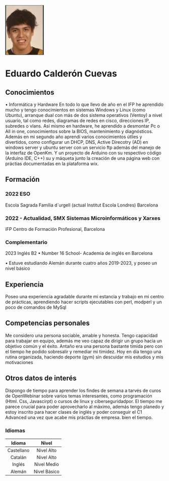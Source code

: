 <img src ="foto gothub.png">

# **Eduardo Calderón Cuevas**
## Conocimientos
• Informática y Hardware
En todo lo que llevo de año en el IFP he aprendido mucho y tengo
conocimientos en sistemas Windows y Linux (como Ubuntu), arranque
dual con más de dos sistema operativos (Ventoy) a nivel usuario, tal
como redes, diagramas de redes en cisco, direcciones IP, subredes o
vlans. Así mismo en hardware, he aprendido a desmontar Pc o All in
one, conocimientos sobre la BIOS, mantenimiento y diagnósticos. Además en mi 
segundo año aprendí varios conocimientos útlies y divertidos, como configurar
un DHCP, DNS, Active Direcotry (AD) en windows server y ubuntu server con un servicio ftp
además del manejo de la interfaz de OpenKm. Y un proyecto de Arduino con su respectivo código
(Arduino IDE, C++) su y máqueta junto la creación de una página web con práctias documentadas
en la plataforma wix. 

## Formación
### 2022 ESO
Escola Sagrada Família d´urgell (actual Institut Escola Londres) Barcelona

### 2022 - Actualidad, SMX Sistemas Microinformáticos y Xarxes
 iFP Centro de Formación Profesional, Barcelona

### Complementario
 2023 Inglés B2
• Number 16 School- Academia de inglés en Barcelona 





• Estuve estudiando Alemán durante cuatro años 2019-2023, y poseo un nivel básico 

## Experiencia
Poseo una experiencia agradable durante mi estancia y trabajo en mi centro de prácticas, 
aprendiendo hacer scripts ejecutables con perl, modperl y un poco de comandos de MySql

## Competencias personales
Me considero una persona sociable, amable y honesta. Tengo
capacidad para trabajar en equipo, además me veo capaz de
dirigir un grupo hacia un objetivo común y el éxito. Antaño era
una persona bastante tímida pero con el tiempo he podido
sobresalir y remediar mi timidez. Hoy en día tengo una rutina
organizada, haciendo deporte (gym) sin descuidar mis estudios y
mis motivaciones

## Otros datos de interés
Dispongo de tiempo para aprender los findes de semana a tarvés de curos
de OpenWebinar sobre varios temas interesantes, como programación (Html. Css, Javascirpt)
o cursos de linux y ciberseguridadpor.
El tiempo me parece crucial para poder aprovecharlo al máximo, además
tengo planedo y estoy inscrito para hacer clases de inglés y poder conseguir el C1 Advanced una vez
que acabe mis práctias de empresa. 
bien el tiempo.

### Idiomas
| Idioma | Nivel |
|:---:|   :---:|
|Castellano | Nivel Alto|
|Catalán| Nivel Alto|
|Inglés| Nivel Medio|
|Alemán| Nivel Básico|
